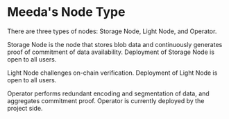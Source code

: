 # Meeda's Node Type

There are three types of nodes: Storage Node, Light Node, and Operator.

Storage Node is the node that stores blob data and continuously generates proof of commitment of data availability. Deployment of Storage Node is open to all users.

Light Node challenges on-chain verification. Deployment of Light Node is open to all users.

Operator performs redundant encoding and segmentation of data, and aggregates commitment proof. Operator is currently deployed by the project side.

